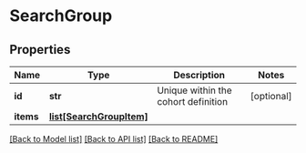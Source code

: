 # SearchGroup

## Properties
Name | Type | Description | Notes
------------ | ------------- | ------------- | -------------
**id** | **str** | Unique within the cohort definition | [optional] 
**items** | [**list[SearchGroupItem]**](SearchGroupItem.md) |  | 

[[Back to Model list]](../README.md#documentation-for-models) [[Back to API list]](../README.md#documentation-for-api-endpoints) [[Back to README]](../README.md)


